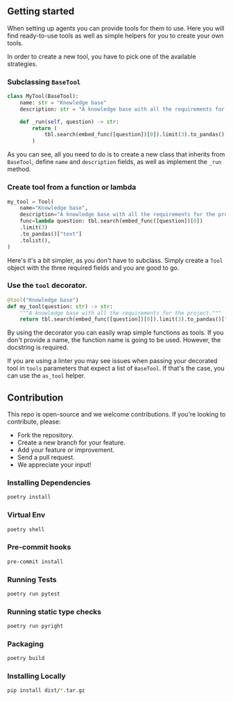 ## Getting started

When setting up agents you can provide tools for them to use. Here you will find ready-to-use tools as well as simple helpers for you to create your own tools.

In order to create a new tool, you have to pick one of the available strategies.

### Subclassing `BaseTool`

```python
class MyTool(BaseTool):
    name: str = "Knowledge base"
    description: str = "A knowledge base with all the requirements for the project."

    def _run(self, question) -> str:
        return (
            tbl.search(embed_func([question])[0]).limit(3).to_pandas()["text"].tolist()
        )
```

As you can see, all you need to do is to create a new class that inherits from `BaseTool`, define `name` and `description` fields, as well as implement the `_run` method.

### Create tool from a function or lambda

```python
my_tool = Tool(
    name="Knowledge base",
    description="A knowledge base with all the requirements for the project.",
    func=lambda question: tbl.search(embed_func([question])[0])
    .limit(3)
    .to_pandas()["text"]
    .tolist(),
)
```

Here's it's a bit simpler, as you don't have to subclass. Simply create a `Tool` object with the three required fields and you are good to go.

### Use the `tool` decorator.

```python
@tool("Knowledge base")
def my_tool(question: str) -> str:
    """A knowledge base with all the requirements for the project."""
    return tbl.search(embed_func([question])[0]).limit(3).to_pandas()["text"].tolist()
```

By using the decorator you can easily wrap simple functions as tools. If you don't provide a name, the function name is going to be used. However, the docstring is required.

If you are using a linter you may see issues when passing your decorated tool in `tools` parameters that expect a list of `BaseTool`. If that's the case, you can use the `as_tool` helper.


## Contribution

This repo is open-source and we welcome contributions. If you're looking to contribute, please:

- Fork the repository.
- Create a new branch for your feature.
- Add your feature or improvement.
- Send a pull request.
- We appreciate your input!

### Installing Dependencies

```bash
poetry install
```

### Virtual Env

```bash
poetry shell
```

### Pre-commit hooks

```bash
pre-commit install
```

### Running Tests

```bash
poetry run pytest
```

### Running static type checks

```bash
poetry run pyright
```

### Packaging

```bash
poetry build
```

### Installing Locally

```bash
pip install dist/*.tar.gz
```
